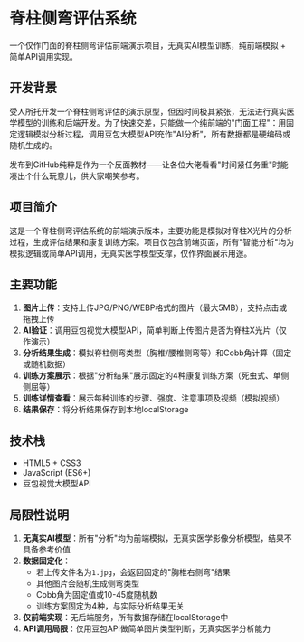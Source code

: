 # 脊柱侧弯评估系统

一个仅作门面的脊柱侧弯评估前端演示项目，无真实AI模型训练，纯前端模拟 + 简单API调用实现。

## 开发背景

受人所托开发一个脊柱侧弯评估的演示原型，但因时间极其紧张，无法进行真实医学模型的训练和后端开发。为了快速交差，只能做一个纯前端的"门面工程"：用固定逻辑模拟分析过程，调用豆包大模型API充作"AI分析"，所有数据都是硬编码或随机生成的。

发布到GitHub纯粹是作为一个反面教材——让各位大佬看看"时间紧任务重"时能凑出个什么玩意儿，供大家嘲笑参考。

## 项目简介

这是一个脊柱侧弯评估系统的前端演示版本，主要功能是模拟对脊柱X光片的分析过程，生成评估结果和康复训练方案。项目仅包含前端页面，所有"智能分析"均为模拟逻辑或简单API调用，无真实医学模型支撑，仅作界面展示用途。


## 主要功能

1. **图片上传**：支持上传JPG/PNG/WEBP格式的图片（最大5MB），支持点击或拖拽上传
2. **AI验证**：调用豆包视觉大模型API，简单判断上传图片是否为脊柱X光片（仅作演示）
3. **分析结果生成**：模拟脊柱侧弯类型（胸椎/腰椎侧弯等）和Cobb角计算（固定或随机数据）
4. **训练方案展示**：根据"分析结果"展示固定的4种康复训练方案（死虫式、单侧侧屈等）
5. **训练详情查看**：展示每种训练的步骤、强度、注意事项及视频（模拟视频）
6. **结果保存**：将分析结果保存到本地localStorage


## 技术栈

- HTML5 + CSS3
- JavaScript (ES6+)
- 豆包视觉大模型API


## 局限性说明

1. **无真实AI模型**：所有"分析"均为前端模拟，无真实医学影像分析模型，结果不具备参考价值
2. **数据固定化**：
   - 若上传文件名为`1.jpg`，会返回固定的"胸椎右侧弯"结果
   - 其他图片会随机生成侧弯类型
   - Cobb角为固定值或10-45度随机数
   - 训练方案固定为4种，与实际分析结果无关
3. **仅前端实现**：无后端服务，所有数据存储在localStorage中
4. **API调用局限**：仅用豆包API做简单图片类型判断，无真实医学分析能力
